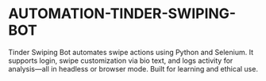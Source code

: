 # AUTOMATION-TINDER-SWIPING-BOT
Tinder Swiping Bot automates swipe actions using Python and Selenium. It supports login, swipe customization via bio text, and logs activity for analysis—all in headless or browser mode. Built for learning and ethical use.

